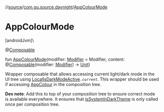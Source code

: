 //[source](../../index.md)/[com.gu.source.daynight](index.md)/[AppColourMode](-app-colour-mode.md)

# AppColourMode

[androidJvm]\

@[Composable](https://developer.android.com/reference/kotlin/androidx/compose/runtime/Composable.html)

fun [AppColourMode](-app-colour-mode.md)(modifier: [Modifier](https://developer.android.com/reference/kotlin/androidx/compose/ui/Modifier.html) = Modifier, content: @[Composable](https://developer.android.com/reference/kotlin/androidx/compose/runtime/Composable.html)(modifier: [Modifier](https://developer.android.com/reference/kotlin/androidx/compose/ui/Modifier.html)) -&gt; [Unit](https://kotlinlang.org/api/latest/jvm/stdlib/kotlin/-unit/index.html))

Wrapper composable that allows accessing current light/dark mode in the UI tree using [LocalIsDarkModeActive](-local-is-dark-mode-active.md)`.current`. This wrapper should be used if accessing [AppColour](-app-colour/index.md) in the composition tree.

**Dev note**: Add this to top of your composition tree to ensure correct mode is available everywhere. It ensures that [isSystemInDarkTheme](https://developer.android.com/reference/kotlin/androidx/compose/foundation/package-summary.html) is only called once per composition tree.
